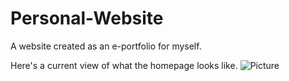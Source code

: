 # Personal-Website
A website created as an e-portfolio for myself.


Here's a current view of what the homepage looks like.
![Picture](http://i.imgur.com/SIZVsK2.png)
